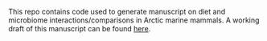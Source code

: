 This repo contains code used to generate manuscript on diet and microbiome interactions/comparisons in Arctic marine mammals. A working draft of this manuscript can be found [here](https://github.com/UW-WADE-lab/Arctic-predator-diet-microbiome/blob/main/Arctic_predators_metabarcoding.Rmd](https://m-ball3.github.io/Arctic-predator-diet-microbiome/)).

